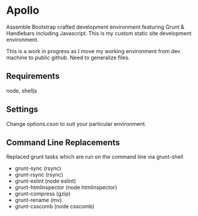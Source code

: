 Apollo
=====

Assemble Bootstrap crafted development environment featuring Grunt &amp; Handlebars including Javascript. This is my custom static site development environment.

This is a work in progress as I move my working environment from dev machine to public github. Need to generalize files.


## Requirements

node, shelljs

## Settings

Change options.cson to suit your particular environment.

## Command Line Replacements
Replaced grunt tasks which are run on the command line via grunt-shell  
* grunt-sync (rsync)  
* grunt-rsync (rsync)  
* grunt-eslint (node eslint)  
* grunt-htmlinspector (node htmlinspector)  
* grunt-compress (gzip)  
* grunt-rename (mv)  
* grunt-csscomb (node csscomb)
